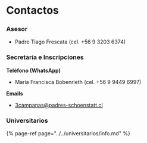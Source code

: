 # Contactos

### Asesor

* Padre Tiago Frescata \(cel. +56 9 3203 6374\)

### Secretaría e Inscripciones

**Teléfono \(WhatsApp\)**

* María Francisca Bobenrieth \(cel. +56 9 9449 6997\)

**Emails**

* 3campanas@padres-schoenstatt.cl

### Universitarios

{% page-ref page="../../universitarios/info.md" %}
